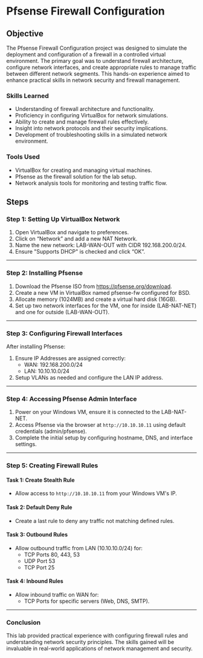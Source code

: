 # Pfsense Firewall Configuration

## Objective

The Pfsense Firewall Configuration project was designed to simulate the deployment and configuration of a firewall in a controlled virtual environment. The primary goal was to understand firewall architecture, configure network interfaces, and create appropriate rules to manage traffic between different network segments. This hands-on experience aimed to enhance practical skills in network security and firewall management.

### Skills Learned

- Understanding of firewall architecture and functionality.
- Proficiency in configuring VirtualBox for network simulations.
- Ability to create and manage firewall rules effectively.
- Insight into network protocols and their security implications.
- Development of troubleshooting skills in a simulated network environment.

### Tools Used

- VirtualBox for creating and managing virtual machines.
- Pfsense as the firewall solution for the lab setup.
- Network analysis tools for monitoring and testing traffic flow.

## Steps

### Step 1: Setting Up VirtualBox Network

1. Open VirtualBox and navigate to preferences.
2. Click on “Network” and add a new NAT Network.
3. Name the new network: LAB-WAN-OUT with CIDR 192.168.200.0/24.
4. Ensure "Supports DHCP" is checked and click “OK”.

---

### Step 2: Installing Pfsense

1. Download the Pfsense ISO from https://pfsense.org/download.
2. Create a new VM in VirtualBox named pfsense-fw configured for BSD.
3. Allocate memory (1024MB) and create a virtual hard disk (16GB).
4. Set up two network interfaces for the VM, one for inside (LAB-NAT-NET) and one for outside (LAB-WAN-OUT).

---

### Step 3: Configuring Firewall Interfaces

After installing Pfsense:

1. Ensure IP Addresses are assigned correctly:
   - WAN: 192.168.200.0/24
   - LAN: 10.10.10.0/24
2. Setup VLANs as needed and configure the LAN IP address.

---

### Step 4: Accessing Pfsense Admin Interface

1. Power on your Windows VM, ensure it is connected to the LAB-NAT-NET.
2. Access Pfsense via the browser at `http://10.10.10.11` using default credentials (admin/pfsense).
3. Complete the initial setup by configuring hostname, DNS, and interface settings.

---

### Step 5: Creating Firewall Rules

#### Task 1: Create Stealth Rule
- Allow access to `http://10.10.10.11` from your Windows VM's IP.

#### Task 2: Default Deny Rule
- Create a last rule to deny any traffic not matching defined rules.

#### Task 3: Outbound Rules
- Allow outbound traffic from LAN (10.10.10.0/24) for:
  - TCP Ports 80, 443, 53
  - UDP Port 53
  - TCP Port 25

#### Task 4: Inbound Rules
- Allow inbound traffic on WAN for:
  - TCP Ports for specific servers (Web, DNS, SMTP).

---

### Conclusion

This lab provided practical experience with configuring firewall rules and understanding network security principles. The skills gained will be invaluable in real-world applications of network management and security.
